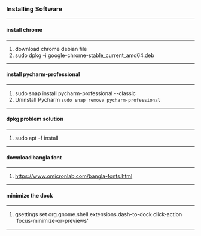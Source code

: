 ### Installing Software

---------------------------------------------
#### install chrome
---------------------------------------------
1. download chrome debian file 
2. sudo dpkg -i google-chrome-stable_current_amd64.deb

---------------------------------------------
#### install pycharm-professional
---------------------------------------------
1. sudo snap install pycharm-professional --classic
2. Uninstall Pycharm `sudo snap remove pycharm-professional`

---------------------------------------------
#### dpkg problem solution
---------------------------------------------
1. sudo apt -f install

---------------------------------------------
#### download bangla font
---------------------------------------------
1. https://www.omicronlab.com/bangla-fonts.html
---------------------------------------------

#### minimize the dock
---------------------------------------------
1. gsettings set org.gnome.shell.extensions.dash-to-dock click-action 'focus-minimize-or-previews'
---------------------------------------------
